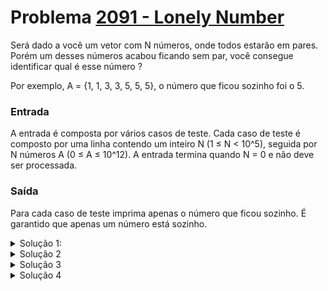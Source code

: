 # Problema [2091 - Lonely Number](https://www.beecrowd.com.br/judge/pt/problems/view/2091)

Será dado a você um vetor com N números, onde todos estarão em pares. Porém um desses números acabou
ficando sem par, você consegue identificar qual é esse número ?

Por exemplo, A = {1, 1, 3, 3, 5, 5, 5}, o número que ficou sozinho foi o 5.

### Entrada
A entrada é composta por vários casos de teste. Cada caso de teste é composto por uma linha contendo um inteiro N (1 ≤ N < 10^5), seguida por N números A (0 ≤ A ≤ 10^12). A entrada termina quando N = 0 e não deve ser processada.

### Saída
Para cada caso de teste imprima apenas o número que ficou sozinho. É garantido que apenas um número está sozinho.

<details>
  <summary>Solução 1:</summary>

Uma forma simples é criando um array (bucket) onde o valor de cada entrada é usado
como índice dentro do array de bucket. O array guarda o número de ocorrências de cada entrada.

Nesta solução, o tamanho do array deve ser igual ao maior valor a ser processado + 1. Por exemplo,
se o maior valor for 1.000, deve-se criar um bucket com 1.001 posições, visto que na linguagem C o
índice inicia em 0.

Para a seguinte entrada, onde A=4 o maior valor, o bucket teria a seguinte configuração:
 - Entrada: 1, 1, 2, 1, 2, 2, 2, 4, 4.
 - Bucket: [0, 3, 4, 0, 2], indicando que o valor 0 tem 0 ocorrências, o valor 1 com 3 ocorrências,
o valor 2 com 4 ocorrências, o valor 3 com 0 ocorrências e o valor 4 com duas ocorrências.

Este algoritmo tem complexidade O(1) para fazer a inserção de um elemento no bucket, e
complexidade O(A) para encontrar o lonely number.

Pelo enunciado do problema temos (1≤ A ≤10^12), ou seja, deve-se alocar um array com
1,000,000,000,001 elementos, ou seja, 1 TB de memória. A maioria deste espaço não vai ser
utilizada pois a entrada tem apenas 100.000 elementos.

</details>
<details>
    <summary>Solução 2</summary>

Pode-se também guardar os valores em um array de tamanho N de forma sequencial e
então fazer buscas O(N) para descobrir se existem número impar de elementos. Esta solução pode
ocasionar um Time limit exceeded.

```C++
#include <iostream>
using namespace std;
bool verifica(long long *vetor, int idx, int N)
{
    for(int i=idx+1; i<N; i++)
    {
        if(vetor[idx]==vetor[i])
        {
            vetor[idx]=0;
            vetor[i]=0;
            return 1;
        }
    }
    return 0;
}
int main(){
    long long N,A;
    cin>>N;
    long long vetor[N];
    for(int i=0;i<N;i++)
    {
        cin >> vetor[i];
    }
    for(int i=0; i<N; i++)
    {
        if(vetor[i]!=0)
        {
            if(!verifica(vetor,i,N))
            {
                cout<<vetor[i]<<endl;
                break;
            }
        }
    }
    return 0;
}
```

Pode-se também fazer a ordenação do vetor antes de fazer a busca.

```C++
#include <iostream>
#include <bits/stdc++.h>
using namespace std;
int main() {
    int n;
    long long arr[100000];
    while(true){
        cin >> n;
        if(n==0)
            break;
        for(int x=0;x<n;x++){
            cin >> arr[x];
        }
        // sort array;
        sort(arr, arr+n);
        for(int x=0; x<n; x+=2){
            if(arr[x]!=arr[x+1]){
                cout << arr[x] << endl;
                break;
            }
        }
    }
    return 0;
}
```

- [Luiz H. Lago](https://github.com/crazynds)
</details>
<details>
    <summary>Solução 3</summary>

Uma solução mais eficiente (que não utiliza tanta memória em relação a primeira
solução) consiste em usar uma estrutura <map> da linguagem C++, que não necessita prealocar um
array com (A+1) elementos. São alocados apenas os elementos utilizados. A estrutura map faz uso
de uma tupla <chave, valor>. Entretanto, ela gasta O(log N) para fazer a inserção de um valor no
map (faz uso de uma busca binária).

```C++
#include <map>
#include <iostream>
using namespace std;
int main()
{
    unsigned long long val;
    int num = 0;
    while(1)
    {
        map<unsigned long long, int> arr;
        map<unsigned long long, int>::iterator it;
        scanf("%llu", &num);
        if( num == 0 )
            break;
        for( int i = 0; i < num; i++ )
        {
            scanf("%llu", &val);
            arr[val] ++;
        }
        for(it=arr.begin(); it!=arr.end(); ++it)
        {
            if( it->second % 2 == 1 )
            {
                cout << it->first << '\n';
                break;
            }
        }
    }
}
```

</details>
<details>
    <summary>Solução 4</summary>

Faz uso de operações bitwise, com o operador XOR. Para cada entrada, faz-se um
XOR com o valor corrente. Um número par de bits 1 se anula. Faz inserção em tempo O(1) e
localização do lonely number também em O(1). Considere a entrada do exemplo acima:


```
val = 0;
val= val ^ 1 => 1 (0001)
val= val ^ 1 => 0
val= val ^ 2 => 2 (0010)
val= val ^ 1 => 3
val= val ^ 2 => 1
val= val ^ 2 => 3
val= val ^ 2 => 1
val= val ^ 4 => 5 (0100)
val= val ^ 4 => 1
```

Ao final, o valor 1 indica que o número 1 não tem o seu par.

```C++
int main() {
    size_t n = 0;
    while(1)
    {
        cin >> n;
        if (n <= 0) break;
        long long in, ans = 0;
        for (size_t i = 0; i < n; ++i) {
            cin >> in;
            ans ^= in;
        }
        cout << ans << endl;
    }
    return 0;
}
```

</details>